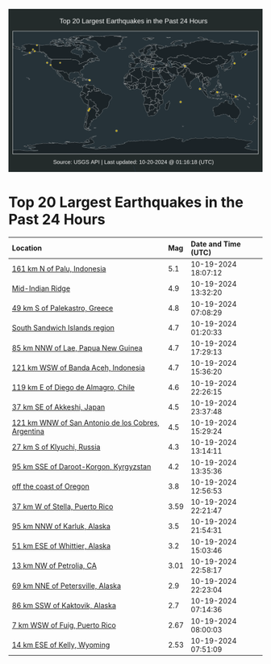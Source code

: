 ![Map](./map.png)

# Top 20 Largest Earthquakes in the Past 24 Hours

| Location | Mag | Date and Time (UTC) |
|:---|:---|:---|
| [161 km N of Palu, Indonesia](https://earthquake.usgs.gov/earthquakes/eventpage/us6000nzru) | 5.1 | 10-19-2024 18:07:12 |
| [Mid-Indian Ridge](https://earthquake.usgs.gov/earthquakes/eventpage/us6000nzqz) | 4.9 | 10-19-2024 13:32:20 |
| [49 km S of Palekastro, Greece](https://earthquake.usgs.gov/earthquakes/eventpage/us6000nzpu) | 4.8 | 10-19-2024 07:08:29 |
| [South Sandwich Islands region](https://earthquake.usgs.gov/earthquakes/eventpage/us6000nzp2) | 4.7 | 10-19-2024 01:20:33 |
| [85 km NNW of Lae, Papua New Guinea](https://earthquake.usgs.gov/earthquakes/eventpage/us6000nzrq) | 4.7 | 10-19-2024 17:29:13 |
| [121 km WSW of Banda Aceh, Indonesia](https://earthquake.usgs.gov/earthquakes/eventpage/us6000nzrf) | 4.7 | 10-19-2024 15:36:20 |
| [119 km E of Diego de Almagro, Chile](https://earthquake.usgs.gov/earthquakes/eventpage/us6000nzsk) | 4.6 | 10-19-2024 22:26:15 |
| [37 km SE of Akkeshi, Japan](https://earthquake.usgs.gov/earthquakes/eventpage/us6000nzt2) | 4.5 | 10-19-2024 23:37:48 |
| [121 km WNW of San Antonio de los Cobres, Argentina](https://earthquake.usgs.gov/earthquakes/eventpage/us6000nzrd) | 4.5 | 10-19-2024 15:29:24 |
| [27 km S of Klyuchi, Russia](https://earthquake.usgs.gov/earthquakes/eventpage/us6000nzqt) | 4.3 | 10-19-2024 13:14:11 |
| [95 km SSE of Daroot-Korgon, Kyrgyzstan](https://earthquake.usgs.gov/earthquakes/eventpage/us6000nzqu) | 4.2 | 10-19-2024 13:35:36 |
| [off the coast of Oregon](https://earthquake.usgs.gov/earthquakes/eventpage/us6000nzqq) | 3.8 | 10-19-2024 12:56:53 |
| [37 km W of Stella, Puerto Rico](https://earthquake.usgs.gov/earthquakes/eventpage/pr2024293000) | 3.59 | 10-19-2024 22:21:47 |
| [95 km NNW of Karluk, Alaska](https://earthquake.usgs.gov/earthquakes/eventpage/ak024dgxakyj) | 3.5 | 10-19-2024 21:54:31 |
| [51 km ESE of Whittier, Alaska](https://earthquake.usgs.gov/earthquakes/eventpage/ak024dgtexij) | 3.2 | 10-19-2024 15:03:46 |
| [13 km NW of Petrolia, CA](https://earthquake.usgs.gov/earthquakes/eventpage/nc75076186) | 3.01 | 10-19-2024 22:58:17 |
| [69 km NNE of Petersville, Alaska](https://earthquake.usgs.gov/earthquakes/eventpage/ak024dgxp5sa) | 2.9 | 10-19-2024 22:23:04 |
| [86 km SSW of Kaktovik, Alaska](https://earthquake.usgs.gov/earthquakes/eventpage/ak024dgopssz) | 2.7 | 10-19-2024 07:14:36 |
| [7 km WSW of Fuig, Puerto Rico](https://earthquake.usgs.gov/earthquakes/eventpage/pr71463018) | 2.67 | 10-19-2024 08:00:03 |
| [14 km ESE of Kelly, Wyoming](https://earthquake.usgs.gov/earthquakes/eventpage/mb90063813) | 2.53 | 10-19-2024 07:51:09 |
